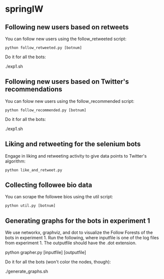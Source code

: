 # springIW


## Following new users based on retweets

You can follow new users using the follow_retweeted script:

    python follow_retweeted.py [botnum]

Do it for all the bots:

   ./exp1.sh




## Following new users based on Twitter's recommendations

You can folow new users using the follow_recommended script:

    python follow_recommended.py [botnum]

Do it for all the bots:

   ./exp1.sh




## Liking and retweeting for the selenium bots

Engage in liking and retweeting activity to give data points to Twitter's algorithm:

    python like_and_retweet.py




## Collecting followee bio data

You can scrape the followee bios using the util script:
    
    python util.py [botnum]


## Generating graphs for the bots in experiment 1

We use networkx, graphviz, and dot to visualize the Follow Forests of the bots in experiment 1. Run the following, where inputfile is one of the log files from experiment 1. The outputfile should have the .dot extension.

   python grapher.py [inputfile] [outputfile]

Do it for all the bots (won't color the nodes, though):

   ./generate_graphs.sh